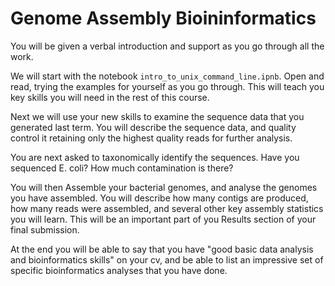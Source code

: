 # Genome Assembly Bioininformatics

You will be given a verbal introduction and support as you go through all the work.

We will start with the notebook `intro_to_unix_command_line.ipnb`. Open and read, trying the examples for yourself as you go through. This will teach you key skills you will need in the rest of this course.

Next we will use your new skills to examine the sequence data that you generated last term. You will describe the sequence data, and quality control it retaining only the highest quality reads for further analysis.

You are next asked to taxonomically identify the sequences. Have you sequenced E. coli? How much contamination is there?

You will then Assemble your bacterial genomes, and analyse the genomes you have assembled. You will describe how many contigs are produced, how many reads were assembled, and several other key assembly statistics you will learn. This will be an important part of you Results section of your final submission.

At the end you will be able to say that you have "good basic data analysis and bioinformatics skills" on your cv, and be able to list an impressive set of specific bioinformatics analyses that you have done.
